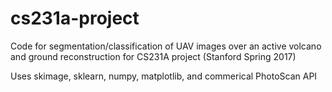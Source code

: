 # cs231a-project

Code for segmentation/classification of UAV images over an active volcano and ground reconstruction for CS231A project (Stanford Spring 2017)

Uses skimage, sklearn, numpy, matplotlib, and commerical PhotoScan API
